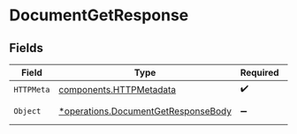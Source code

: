 # DocumentGetResponse


## Fields

| Field                                                                                     | Type                                                                                      | Required                                                                                  | Description                                                                               |
| ----------------------------------------------------------------------------------------- | ----------------------------------------------------------------------------------------- | ----------------------------------------------------------------------------------------- | ----------------------------------------------------------------------------------------- |
| `HTTPMeta`                                                                                | [components.HTTPMetadata](../../models/components/httpmetadata.md)                        | :heavy_check_mark:                                                                        | N/A                                                                                       |
| `Object`                                                                                  | [*operations.DocumentGetResponseBody](../../models/operations/documentgetresponsebody.md) | :heavy_minus_sign:                                                                        | Successful response                                                                       |